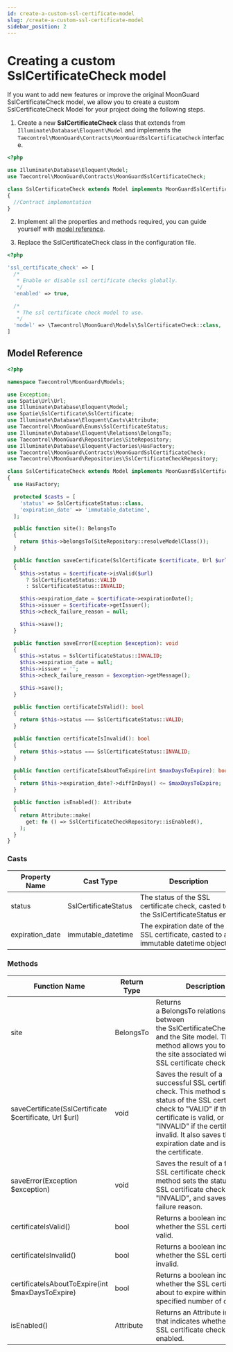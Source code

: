 ```yaml
---
id: create-a-custom-ssl-certificate-model
slug: /create-a-custom-ssl-certificate-model
sidebar_position: 2
---
```


# Creating a custom SslCertificateCheck model

If you want to add new features or improve the original MoonGuard
SslCertificateCheck model, we allow you to create a custom SslCertificateCheck
Model for your project doing the following steps.

1. Create a new **SslCertificateCheck** class that extends from 
`Illuminate\Database\Eloquent\Model` and implements the 
`Taecontrol\MoonGuard\Contracts\MoonGuardSslCertificateCheck` interface.

  ```php
  <?php

  use Illuminate\Database\Eloquent\Model;
  use Taecontrol\MoonGuard\Contracts\MoonGuardSslCertificateCheck;

  class SslCertificateCheck extends Model implements MoonGuardSslCertificateCheck
  {
    //Contract implementation
  }
  ```

2. Implement all the properties and methods required, you can guide yourself
with [model reference](./create-a-custom-ssl-certificate-model#model-reference).

3. Replace the SslCertificateCheck class in the configuration file.

  ```php
  <?php

  'ssl_certificate_check' => [
    /*
     * Enable or disable ssl certificate checks globally.
     */
    'enabled' => true,

    /*
     * The ssl certificate check model to use.
     */
    'model' => \Taecontrol\MoonGuard\Models\SslCertificateCheck::class,
  ]
  ```

## Model Reference

```php
<?php

namespace Taecontrol\MoonGuard\Models;

use Exception;
use Spatie\Url\Url;
use Illuminate\Database\Eloquent\Model;
use Spatie\SslCertificate\SslCertificate;
use Illuminate\Database\Eloquent\Casts\Attribute;
use Taecontrol\MoonGuard\Enums\SslCertificateStatus;
use Illuminate\Database\Eloquent\Relations\BelongsTo;
use Taecontrol\MoonGuard\Repositories\SiteRepository;
use Illuminate\Database\Eloquent\Factories\HasFactory;
use Taecontrol\MoonGuard\Contracts\MoonGuardSslCertificateCheck;
use Taecontrol\MoonGuard\Repositories\SslCertificateCheckRepository;

class SslCertificateCheck extends Model implements MoonGuardSslCertificateCheck
{
  use HasFactory;

  protected $casts = [
    'status' => SslCertificateStatus::class,
    'expiration_date' => 'immutable_datetime',
  ];

  public function site(): BelongsTo
  {
    return $this->belongsTo(SiteRepository::resolveModelClass());
  }

  public function saveCertificate(SslCertificate $certificate, Url $url): void
  {
    $this->status = $certificate->isValid($url)
      ? SslCertificateStatus::VALID
      : SslCertificateStatus::INVALID;

    $this->expiration_date = $certificate->expirationDate();
    $this->issuer = $certificate->getIssuer();
    $this->check_failure_reason = null;

    $this->save();
  }

  public function saveError(Exception $exception): void
  {
    $this->status = SslCertificateStatus::INVALID;
    $this->expiration_date = null;
    $this->issuer = '';
    $this->check_failure_reason = $exception->getMessage();

    $this->save();
  }

  public function certificateIsValid(): bool
  {
    return $this->status === SslCertificateStatus::VALID;
  }

  public function certificateIsInvalid(): bool
  {
    return $this->status === SslCertificateStatus::INVALID;
  }

  public function certificateIsAboutToExpire(int $maxDaysToExpire): bool
  {
    return $this->expiration_date?->diffInDays() <= $maxDaysToExpire;
  }

  public function isEnabled(): Attribute
  {
    return Attribute::make(
      get: fn () => SslCertificateCheckRepository::isEnabled(),
    );
  }
}
```

### Casts

| Property Name | Cast Type | Description |
| --- | --- | --- |
| status | SslCertificateStatus | The status of the SSL certificate check, casted to the SslCertificateStatus enum |
| expiration_date | immutable_datetime | The expiration date of the SSL certificate, casted to an immutable datetime object |

### Methods

| Function Name | Return Type | Description |
| --- | --- | --- |
| site | BelongsTo | Returns a BelongsTo relationship between the SslCertificateCheck model and the Site model. This method allows you to retrieve the site associated with the SSL certificate check. |
| saveCertificate(SslCertificate $certificate, Url $url) | void | Saves the result of a successful SSL certificate check. This method sets the status of the SSL certificate check to "VALID" if the certificate is valid, or "INVALID" if the certificate is invalid. It also saves the expiration date and issuer of the certificate. |
| saveError(Exception $exception) | void | Saves the result of a failed SSL certificate check. This method sets the status of the SSL certificate check to "INVALID", and saves the failure reason. |
| certificateIsValid() | bool | Returns a boolean indicating whether the SSL certificate is valid. |
| certificateIsInvalid() | bool | Returns a boolean indicating whether the SSL certificate is invalid. |
| certificateIsAboutToExpire(int $maxDaysToExpire) | bool | Returns a boolean indicating whether the SSL certificate is about to expire within the specified number of days. |
| isEnabled() | Attribute | Returns an Attribute instance that indicates whether the SSL certificate check is enabled. |
